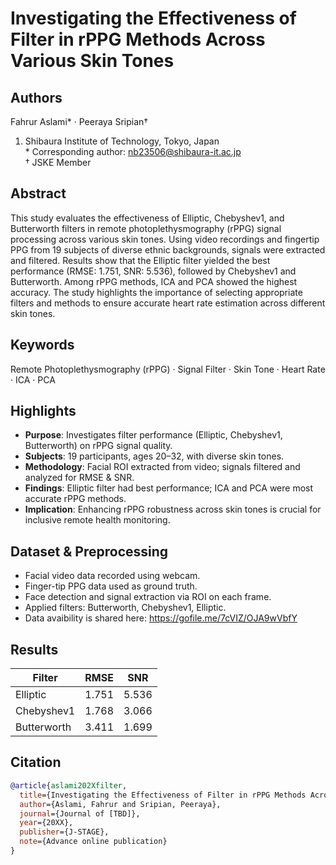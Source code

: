 # Investigating the Effectiveness of Filter in rPPG Methods Across Various Skin Tones

## Authors
Fahrur Aslami\* · Peeraya Sripian†  
1. Shibaura Institute of Technology, Tokyo, Japan  
\* Corresponding author: nb23506@shibaura-it.ac.jp  
† JSKE Member

## Abstract
This study evaluates the effectiveness of Elliptic, Chebyshev1, and Butterworth filters in remote photoplethysmography (rPPG) signal processing across various skin tones. Using video recordings and fingertip PPG from 19 subjects of diverse ethnic backgrounds, signals were extracted and filtered. Results show that the Elliptic filter yielded the best performance (RMSE: 1.751, SNR: 5.536), followed by Chebyshev1 and Butterworth. Among rPPG methods, ICA and PCA showed the highest accuracy. The study highlights the importance of selecting appropriate filters and methods to ensure accurate heart rate estimation across different skin tones.

## Keywords
Remote Photoplethysmography (rPPG) · Signal Filter · Skin Tone · Heart Rate · ICA · PCA

## Highlights
- **Purpose**: Investigates filter performance (Elliptic, Chebyshev1, Butterworth) on rPPG signal quality.
- **Subjects**: 19 participants, ages 20–32, with diverse skin tones.
- **Methodology**: Facial ROI extracted from video; signals filtered and analyzed for RMSE & SNR.
- **Findings**: Elliptic filter had best performance; ICA and PCA were most accurate rPPG methods.
- **Implication**: Enhancing rPPG robustness across skin tones is crucial for inclusive remote health monitoring.

## Dataset & Preprocessing
- Facial video data recorded using webcam.
- Finger-tip PPG data used as ground truth.
- Face detection and signal extraction via ROI on each frame.
- Applied filters: Butterworth, Chebyshev1, Elliptic.
- Data avaibility is shared here: https://gofile.me/7cVIZ/OJA9wVbfY

## Results
| Filter      | RMSE  | SNR   |
|-------------|-------|-------|
| Elliptic    | 1.751 | 5.536 |
| Chebyshev1  | 1.768 | 3.066 |
| Butterworth | 3.411 | 1.699 |

## Citation
```bibtex
@article{aslami202Xfilter,
  title={Investigating the Effectiveness of Filter in rPPG Methods Across Various Skin Tones},
  author={Aslami, Fahrur and Sripian, Peeraya},
  journal={Journal of [TBD]},
  year={20XX},
  publisher={J-STAGE},
  note={Advance online publication}
}

